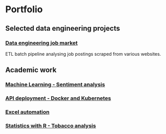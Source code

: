 # Portfolio

## Selected data engineering projects

### [Data engineering job market](https://github.com/FelitaD/job-market-batch)

ETL batch pipeline analysing job postings scraped from various websites.

## Academic work

### [Machine Learning - Sentiment analysis](https://github.com/FelitaD/sentiment-analysis-notebook/blob/main/Reviews_Final.ipynb)

### [API deployment - Docker and Kubernetes](https://github.com/FelitaD/sentiment-analysis)

### [Excel automation](https://github.com/FelitaD/MEDAS-excel-automation)

### [Statistics with R - Tobacco analysis](https://github.com/FelitaD/MEDAS-statistics-R)
